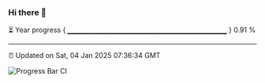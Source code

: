### Hi there 👋

⏳ Year progress { ▁▁▁▁▁▁▁▁▁▁▁▁▁▁▁▁▁▁▁▁▁▁▁▁▁▁▁▁▁▁ } 0.91 %

---

⏰ Updated on Sat, 04 Jan 2025 07:36:34 GMT

![Progress Bar CI](https://github.com/IshwaranRudhara/GIT-ACTION/workflows/Progress%20Bar%20CI/badge.svg)
